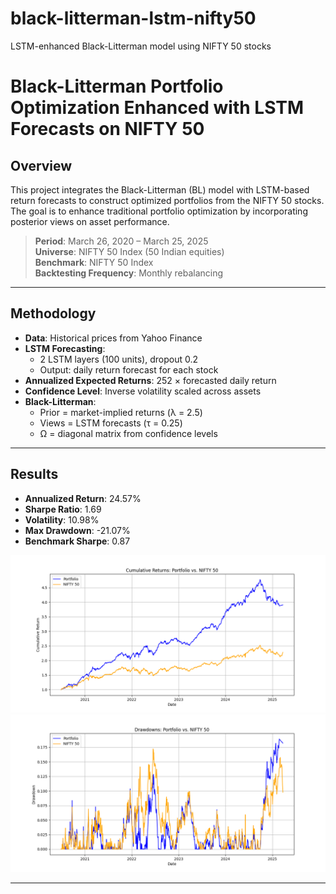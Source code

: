 # black-litterman-lstm-nifty50
LSTM-enhanced Black-Litterman model using NIFTY 50 stocks
# Black-Litterman Portfolio Optimization Enhanced with LSTM Forecasts on NIFTY 50

## Overview
This project integrates the Black-Litterman (BL) model with LSTM-based return forecasts to construct optimized portfolios from the NIFTY 50 stocks. The goal is to enhance traditional portfolio optimization by incorporating posterior views on asset performance.

> **Period**: March 26, 2020 – March 25, 2025  <br>
> **Universe**: NIFTY 50 Index (50 Indian equities)  <br>
> **Benchmark**: NIFTY 50 Index  <br>
> **Backtesting Frequency**: Monthly rebalancing 


---

## Methodology

- **Data**: Historical prices from Yahoo Finance
- **LSTM Forecasting**:
  - 2 LSTM layers (100 units), dropout 0.2
  - Output: daily return forecast for each stock
- **Annualized Expected Returns**: 252 × forecasted daily return
- **Confidence Level**: Inverse volatility scaled across assets
- **Black-Litterman**:
  - Prior = market-implied returns (λ = 2.5)
  - Views = LSTM forecasts (τ = 0.25)
  - Ω = diagonal matrix from confidence levels

---

## Results

- **Annualized Return**: 24.57% 
- **Sharpe Ratio**: 1.69 
- **Volatility**: 10.98% 
- **Max Drawdown**: -21.07% 
- **Benchmark Sharpe**: 0.87

<p align="center">
  <img src="plots/cumulative_returns_plot.png" alt="Cumulative Returns" width="600"/>
  <img src="plots/drawdowns_plot.png" alt="Drawdowns" width="600"/>
</p>

---

